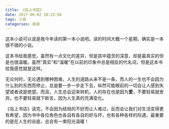 ```yaml
---
title: 《岛上书店》
date: 2017-06-02 18:23:58
tags: 小说
categories: 阅读
---
```


这本小说可以说是我今年读的第一本小说吧。读的时间大概一个星期，确实是一本很不错的小说。

这本书给我感觉，虽然有一点文化的差异，但是其中蕴含的深意，却是最真实的但是也很温暖。虽然“真实”和“温暖”在以前的印象中总是相反的代名词，但是这本书给我感觉就是这样。

无论何时，无论遇到哪种困难，人生的道路从来不是一条，而人的一生也不会因为什么别的东西而停止，总是要一步一步走下去，纵然可能眼前的一切会让人感到失望或者说是绝望。而且，人生总会迎来转机，人的存在也是因为**爱**，不要轻易就舍弃。也不要轻易就下断言，因为人生真的充满变化。

《岛上书店》读完，不会因为结局的不好而让人难过，反而会让我们对生活变得更有希望，因为书中各位角色也各自有各自的好与坏，也有各种各样的际遇，最重要的是在人生的谷底，总会有一束阳光温暖！